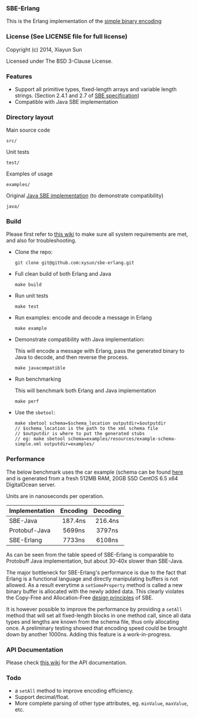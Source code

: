 ### SBE-Erlang

This is the Erlang implementation of the [simple binary encoding](https://github.com/real-logic/simple-binary-encoding)

### License (See LICENSE file for full license)

Copyright (c) 2014, Xiayun Sun

Licensed under The BSD 3-Clause License.

### Features

* Support all primitive types, fixed-length arrays and variable length strings. (Section 2.4.1 and 2.7 of [SBE specification](http://www.fixtradingcommunity.org/pg/file/fplpo/read/1196757/simple-binary-encoding-release-candidate-2))
* Compatible with Java SBE implementation

### Directory layout

Main source code

```
src/
```

Unit tests

```
test/
```

Examples of usage

```
examples/
```

Original [Java SBE implementation](https://github.com/real-logic/simple-binary-encoding) (to demonstrate compatibility)

```
java/
```


### Build

Please first refer to [this wiki](https://github.com/xysun/sbe-erlang/wiki/System-setup) to make sure all system requirements are met, and also for troubleshooting. 

* Clone the repo: 

    ```
    git clone git@github.com:xysun/sbe-erlang.git
    ```

* Full clean build of both Erlang and Java

    ```
    make build
    ```

* Run unit tests

    ```
    make test
    ```

* Run examples: encode and decode a message in Erlang

    ```
    make example
    ```

* Demonstrate compatibility with Java implementation:

    This will encode a message with Erlang, pass the generated binary to Java to decode, and then reverse the process. 

    ```
    make javacompatible
    ```

* Run benchmarking

    This will benchmark both Erlang and Java implementation

    ```
    make perf
    ```

* Use the `sbetool`: 

    ```
    make sbetool schema=$schema_location outputdir=$outputdir
    // $schema_location is the path to the xml schema file
    // $outputdir is where to put the generated stubs
    // eg: make sbetool schema=examples/resources/example-schema-simple.xml outputdir=examples/
    ```

### Performance

The below benchmark uses the car example (schema can be found [here](https://github.com/xysun/sbe-erlang/blob/master/examples/resources/example-schema-simple.xml) and is generated from a fresh 512MB RAM, 20GB SSD CentOS 6.5 x64 DigitalOcean server. 

Units are in nanoseconds per operation. 

|Implementation | Encoding | Decoding|
|---------------|:--------:|:-------:|
|SBE-Java       |   187.4ns       | 216.4ns        |
|Protobuf-Java |    5699ns      |  3797ns       |
|SBE-Erlang     |  7733ns        |6108ns         |

As can be seen from the table speed of SBE-Erlang is comparable to Protobuff Java implementation, but about 30-40x slower than SBE-Java. 

The major bottleneck for SBE-Erlang's performance is due to the fact that Erlang is a functional language and directly manipulating buffers is not allowed. As a result everytime a `setSomeProperty` method is called a new binary buffer is allocated with the newly added data. This clearly violates the Copy-Free and Allocation-Free [design principles](https://github.com/real-logic/simple-binary-encoding/wiki/Design-Principles) of SBE. 

It is however possible to improve the performance by providing a `setAll` method that will set all fixed-length blocks in one method call, since all data types and lengths are known from the schema file, thus only allocating once. A preliminary testing showed that encoding speed could be brought down by another 1000ns. Adding this feature is a work-in-progress. 

### API Documentation

Please check [this wiki](https://github.com/xysun/sbe-erlang/wiki/Erlang-Users-Guide) for the API documentation. 

### Todo

* a `setAll` method to improve encoding efficiency. 
* Support decimal/float. 
* More complete parsing of other type attributes, eg. `minValue`, `maxValue`, etc.
